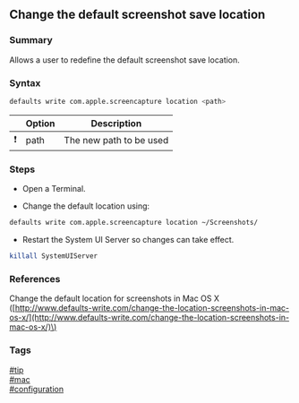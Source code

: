## Change the default screenshot save location

### Summary
Allows a user to redefine the default screenshot save location.
  
### Syntax
```bash
defaults write com.apple.screencapture location <path>  
```

|               | Option | Description             |
| :-----------: | ------ | ----------------------- |
| :exclamation: | path   | The new path to be used |

### Steps
- Open a Terminal.

- Change the default location using:  
```bash
defaults write com.apple.screencapture location ~/Screenshots/ 
```

- Restart the System UI Server so changes can take effect.
```bash 
killall SystemUIServer
```

### References
Change the default location for screenshots in Mac OS X \([http://www.defaults-write.com/change-the-location-screenshots-in-mac-os-x/](http://www.defaults-write.com/change-the-location-screenshots-in-mac-os-x/)\)

### Tags
[#tip](../../tips.md)  
[#mac](../mac.md)  
[#configuration](configuration.md)